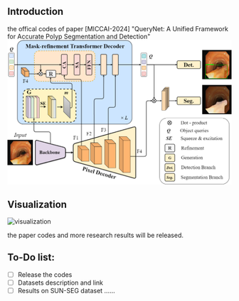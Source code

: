 ## Introduction
the offical codes of paper [MICCAI-2024] "QueryNet: A Unified Framework for Accurate Polyp Segmentation and Detection"
![query_net](/Figures/query_net.png "QueryNet")

## Visualization
![visualization](/Figures/visualization.png "visualization")

the paper codes and more research results will be released.
## To-Do list:
- [ ] Release the codes
- [ ] Datasets description and link
- [ ] Results on SUN-SEG dataset
......
